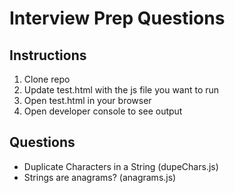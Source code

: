 # Interview Prep Questions

## Instructions
1. Clone repo
2. Update test.html with the js file you want to run
3. Open test.html in your browser
4. Open developer console to see output

## Questions
* Duplicate Characters in a String (dupeChars.js)
* Strings are anagrams? (anagrams.js)
